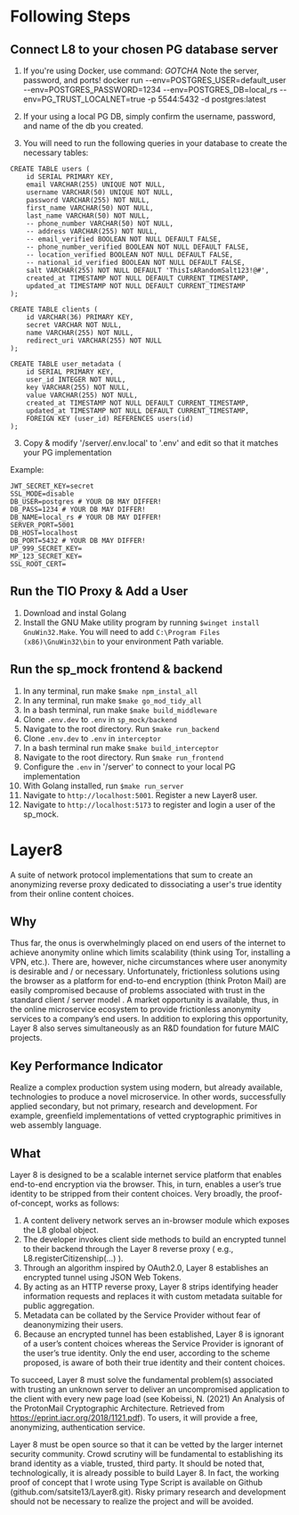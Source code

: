 # Following Steps
## Connect L8 to your chosen PG database server
1) If you're using Docker, use command: 
*GOTCHA* Note the server, password, and ports!
docker run --env=POSTGRES_USER=default_user --env=POSTGRES_PASSWORD=1234 --env=POSTGRES_DB=local_rs --env=PG_TRUST_LOCALNET=true -p 5544:5432 -d postgres:latest

2) If your using a local PG DB, simply confirm the username, password, and name of the db you created.

2) You will need to run the following queries in your database to create the necessary tables:
```
CREATE TABLE users (
    id SERIAL PRIMARY KEY,
    email VARCHAR(255) UNIQUE NOT NULL,
    username VARCHAR(50) UNIQUE NOT NULL,
    password VARCHAR(255) NOT NULL,
    first_name VARCHAR(50) NOT NULL,
    last_name VARCHAR(50) NOT NULL,
    -- phone_number VARCHAR(50) NOT NULL,
    -- address VARCHAR(255) NOT NULL,
    -- email_verified BOOLEAN NOT NULL DEFAULT FALSE,
    -- phone_number_verified BOOLEAN NOT NULL DEFAULT FALSE,
    -- location_verified BOOLEAN NOT NULL DEFAULT FALSE,
    -- national_id_verified BOOLEAN NOT NULL DEFAULT FALSE,
    salt VARCHAR(255) NOT NULL DEFAULT 'ThisIsARandomSalt123!@#',
    created_at TIMESTAMP NOT NULL DEFAULT CURRENT_TIMESTAMP,
    updated_at TIMESTAMP NOT NULL DEFAULT CURRENT_TIMESTAMP
);

CREATE TABLE clients (
	id VARCHAR(36) PRIMARY KEY,
	secret VARCHAR NOT NULL,
	name VARCHAR(255) NOT NULL,
	redirect_uri VARCHAR(255) NOT NULL
);

CREATE TABLE user_metadata (
    id SERIAL PRIMARY KEY,
    user_id INTEGER NOT NULL,
    key VARCHAR(255) NOT NULL,
    value VARCHAR(255) NOT NULL,
    created_at TIMESTAMP NOT NULL DEFAULT CURRENT_TIMESTAMP,
    updated_at TIMESTAMP NOT NULL DEFAULT CURRENT_TIMESTAMP,
    FOREIGN KEY (user_id) REFERENCES users(id)
);
```

3) Copy & modify '/server/.env.local' to '.env' and edit so that it matches your PG implementation

Example: 
```
JWT_SECRET_KEY=secret
SSL_MODE=disable
DB_USER=postgres # YOUR DB MAY DIFFER!
DB_PASS=1234 # YOUR DB MAY DIFFER!
DB_NAME=local_rs # YOUR DB MAY DIFFER!
SERVER_PORT=5001
DB_HOST=localhost
DB_PORT=5432 # YOUR DB MAY DIFFER!
UP_999_SECRET_KEY=
MP_123_SECRET_KEY=
SSL_ROOT_CERT=
```

## Run the TIO Proxy & Add a User
1) Download and instal Golang
2) Install the GNU Make utility program by running `$winget install GnuWin32.Make`. You will need to add `C:\Program Files (x86)\GnuWin32\bin` to your environment Path variable.

## Run the sp_mock frontend & backend
1) In any terminal, run make `$make npm_instal_all`
2) In any terminal, run make `$make go_mod_tidy_all`
3) In a bash terminal, run make `$make build_middleware`
4) Clone `.env.dev` to `.env` in `sp_mock/backend`
5) Navigate to the root directory. Run `$make run_backend`
6) Clone `.env.dev` to `.env` in `interceptor`
7) In a bash terminal run make `$make build_interceptor`
8) Navigate to the root directory. Run `$make run_frontend`
9) Configure the `.env` in '/server' to connect to your local PG implementation
10) With Golang installed, run `$make run_server`
11) Navigate to `http://localhost:5001`. Register a new Layer8 user.
12) Navigate to `http://localhost:5173` to register and login a user of the sp_mock.

# Layer8
A suite of  network protocol implementations that sum to create an anonymizing reverse proxy dedicated to dissociating a user's true identity from their online content choices.  

## Why
Thus far, the onus is overwhelmingly placed on end users of the internet to achieve anonymity online which limits scalability (think using Tor, installing a VPN, etc.). There are, however, niche circumstances where user anonymity is desirable and / or necessary. Unfortunately, frictionless solutions using the browser as a platform for end-to-end encryption (think Proton Mail) are easily compromised because of problems associated with trust in the standard client / server model . A market opportunity is available, thus, in the online microservice ecosystem to provide frictionless anonymity services to a company’s end users. In addition to exploring this opportunity, Layer 8 also serves simultaneously as an R&D foundation for future MAIC projects.

## Key Performance Indicator
Realize a complex production system using modern, but already available, technologies to produce a novel microservice. In other words, successfully applied secondary, but not primary, research and development. For example, greenfield implementations of vetted cryptographic primitives in web assembly language.    

## What
Layer 8 is designed to be a scalable internet service platform that enables end-to-end encryption via the browser. This, in turn, enables a user’s true identity to be stripped from their content choices. Very broadly, the proof-of-concept, works as follows: 
1.	A content delivery network serves an in-browser module which exposes the L8 global object. 
2.	The developer invokes client side methods to build an encrypted tunnel to their backend through the Layer 8 reverse proxy ( e.g., L8.registerCitizenship(…) ).
3.	Through an algorithm inspired by OAuth2.0, Layer 8 establishes an encrypted tunnel using JSON Web Tokens. 
4.	By acting as an HTTP reverse proxy, Layer 8 strips identifying header information requests and replaces it with custom metadata suitable for public aggregation.
5.	Metadata can be collated by the Service Provider without fear of deanonymizing their users. 
6.	Because an encrypted tunnel has been established, Layer 8 is ignorant of a user’s content choices whereas the Service Provider is ignorant of the user’s true identity. Only the end user, according to the scheme proposed, is aware of both their true identity and their content choices. 

To succeed, Layer 8 must solve the fundamental problem(s) associated with trusting an unknown server to deliver an uncompromised application to the client with every new page load (see Kobeissi, N. (2021) An Analysis of the ProtonMail Cryptographic Architecture. Retrieved from https://eprint.iacr.org/2018/1121.pdf). To users, it will provide a free, anonymizing, authentication service. 

Layer 8 must be open source so that it can be vetted by the larger internet security community. Crowd scrutiny will be fundamental to establishing its brand identity as a viable, trusted, third party. It should be noted that, technologically, it is already possible to build Layer 8. In fact, the working proof of concept that I wrote using Type Script is available on Github (github.com/satsite13/Layer8.git). Risky primary research and development should not be necessary to realize the project and will be avoided.
